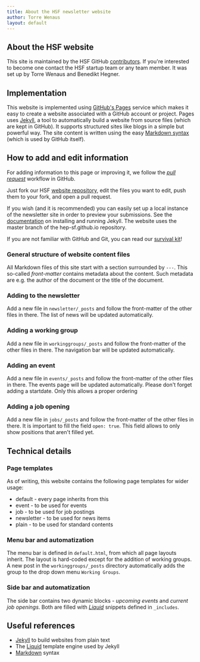 ```yaml
---
title: About the HSF newsletter website
author: Torre Wenaus
layout: default
---
```


## About the HSF website

This site is maintained by the HSF GitHub [contributors](https://github.com/orgs/HEP-SF/people). If you're interested to become one contact the HSF startup team or any team member. It was set up by Torre Wenaus and Benedikt Hegner.

## Implementation

This website is implemented using [GitHub's Pages](https://pages.github.com/) service which makes it easy to create a website associated with a GitHub account or project. Pages uses [Jekyll](https://help.github.com/articles/using-jekyll-with-pages/), a tool to automatically build a website from source files (which are kept in GitHub). It supports structured sites like blogs in a simple but powerful way.
The site content is written using the easy [Markdown syntax](http://daringfireball.net/projects/markdown/syntax) (which is used by GitHub itself).

## How to add and edit information

For adding information to this page or improving it, we follow the *[pull request](https://help.github.com/articles/using-pull-requests/)* workflow in GitHub.

Just fork our HSF [website repository](https://github.com/HEP-SF/hep-sf.github.io), edit the
files you want to edit, push them to your fork, and open a pull request.

If you wish (and it is recommended) you can easily set up a local instance of the newsletter site in order to preview your submissions. See the [documentation](https://help.github.com/articles/using-jekyll-with-pages/)
on installing and running Jekyll.
The website uses the master branch of the hep-sf.github.io repository.

If you are not familiar with GitHub and Git, you can read our [survival kit](/github-beginners.html)!

### General structure of website content files
All Markdown files of this site start with a section surrounded by `---`. This
so-called *front-matter* contains metadata about the content. Such metadata are
e.g. the author of the document or the title of the document.

### Adding to the newsletter

Add a new file in `newsletter/_posts` and follow the front-matter of the
other files in there. The list of news will be updated automatically.

### Adding a working group

Add a new file in `workinggroups/_posts` and follow the front-matter of the
other files in there. The navigation bar will be updated automatically.

### Adding an event

Add a new file in `events/_posts` and follow the front-matter of the other files
in there. The events page will be updated automatically. Please don't forget
adding a startdate. Only this allows a proper ordering

### Adding a job opening

Add a new file in `jobs/_posts` and follow the front-matter of the other files
in there. It is important to fill the field `open: true`. This field allows to
only show positions that aren't filled yet.

## Technical details

### Page templates

As of writing, this website contains the following page templates for wider usage:

 * default - every page inherits from this
 * event - to be used for events
 * job - to be used for job postings
 * newsletter - to be used for news items
 * plain - to be used for standard contents

### Menu bar and automatization
The menu bar is defined in `default.html`, from which all page layouts inherit.
The layout is hard-coded except for the addition of working groups. A new post
in the `workinggroups/_posts` directory automatically adds the group to the drop
down menu `Working Groups`.

### Side bar and automatization
The side bar contains two dynamic blocks - *upcoming events* and *current job
openings*. Both are filled with *[Liquid](https://github.com/Shopify/liquid/wiki)* snippets defined in `_includes`.



## Useful references

- [Jekyll](http://jekyllrb.com/) to build websites from plain text
- The [Liquid](https://github.com/Shopify/liquid/wiki) template engine used by Jekyll
- [Markdown](http://daringfireball.net/projects/markdown/syntax) syntax
